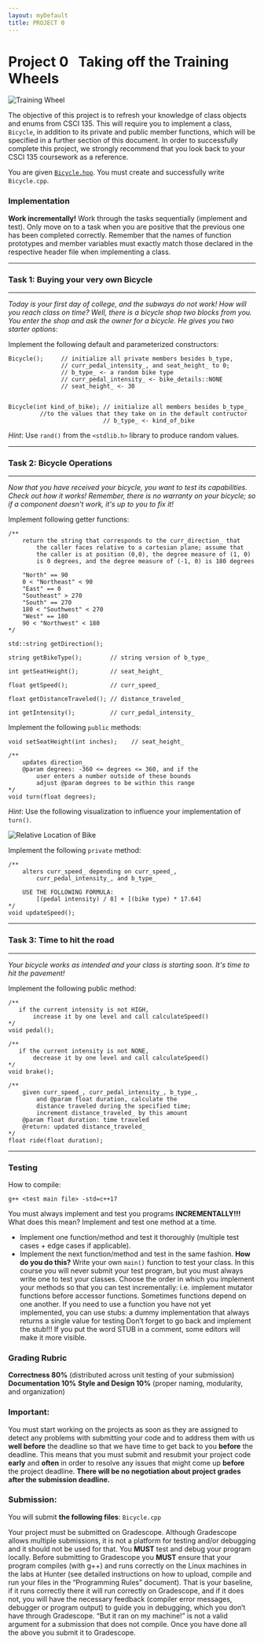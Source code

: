 ```yaml
---  
layout: myDefault  
title: PROJECT 0  
---  
```


# Project 0 &nbsp; Taking off the Training Wheels  
![Training Wheel](./training_wheels.jpeg)  
  
The objective of this project is to refresh your knowledge of class objects and enums from CSCI 135. This will require you to implement a class, `Bicycle`, in addition to its private and public member functions, which will be specified in a further section of this document. In order to successfully complete this project, we strongly recommend that you look back to your CSCI 135 coursework as a reference.  

You are given [`Bicycle.hpp`](./Bicycle.hpp).  You must create and successfully write `Bicycle.cpp`.  

### Implementation
**Work incrementally!** Work through the tasks sequentially (implement and test). Only move on to a task when you are positive that the previous one has been completed correctly. Remember that the names of function prototypes and member variables must exactly match those declared in the respective header file when implementing a class. 

---
### **Task 1: Buying your very own Bicycle**
---
*Today is your first day of college, and the subways do not work! How will you reach class on time? Well, there is a bicycle shop two blocks from you. You enter the shop and ask the owner for a bicycle. He gives you two starter options:*

Implement the following default and parameterized constructors:

```
Bicycle();     // initialize all private members besides b_type,                      
               // curr_pedal_intensity_, and seat_height_ to 0;
               // b_type_ <- a random bike type
               // curr_pedal_intensity_ <- bike_details::NONE
               // seat_height_ <- 30


Bicycle(int kind_of_bike); // initialize all members besides b_type_ 
         //to the values that they take on in the default contructor
                           // b_type_ <- kind_of_bike
```

*Hint*: Use `rand()` from the `<stdlib.h>` library to produce random values.

---
### **Task 2: Bicycle Operations**
---
*Now that you have received your bicycle, you want to test its capabilities. Check out how it works! Remember, there is no warranty on your bicycle; so if a component doesn't work, it's up to you to fix it!*

Implement following getter functions:

```
/**
    return the string that corresponds to the curr_direction_ that 
        the caller faces relative to a cartesian plane; assume that 
        the caller is at position (0,0), the degree measure of (1, 0) 
        is 0 degrees, and the degree measure of (-1, 0) is 180 degrees 
    
    "North" == 90
    0 < "Northeast" < 90 
    "East" == 0
    "Southeast" > 270
    "South" == 270
    180 < "Southwest" < 270
    "West" == 180
    90 < "Northwest" < 180
*/ 

std::string getDirection();

string getBikeType();        // string version of b_type_

int getSeatHeight();         // seat_height_

float getSpeed();            // curr_speed_

float getDistanceTraveled(); // distance_traveled_

int getIntensity();          // curr_pedal_intensity_
```

Implement the following `public` methods:

```
void setSeatHeight(int inches);    // seat_height_

/** 
    updates direction_
    @param degrees: -360 <= degrees <= 360, and if the 
        user enters a number outside of these bounds 
        adjust @param degrees to be within this range
*/
void turn(float degrees);
```

*Hint*: Use the following visualization to influence your implementation of `turn()`.

![Relative Location of Bike](./bike.gif) 


Implement the following `private` method:

```
/**
    alters curr_speed_ depending on curr_speed_, 
        curr_pedal_intensity_, and b_type_
        
    USE THE FOLLOWING FORMULA: 
        [(pedal intensity) / 8] + [(bike type) * 17.64]
*/
void updateSpeed();
```


---
### **Task 3: Time to hit the road**
---

*Your bicycle works as intended and your class is starting soon. It's time to hit the pavement!*

Implement the following public method:
```
/**
   if the current intensity is not HIGH,
       increase it by one level and call calculateSpeed()
*/
void pedal();

/**
   if the current intensity is not NONE,
       decrease it by one level and call calculateSpeed()
*/
void brake();

/**
    given curr_speed_, curr_pedal_intensity_, b_type_, 
        and @param float duration, calculate the 
        distance traveled during the specified time;
        increment distance_traveled_ by this amount
    @param float duration: time traveled
    @return: updated distance_traveled_
*/
float ride(float duration);
```



---

### Testing
How to compile:
```
g++ <test main file> -std=c++17
```
You must always implement and test you programs **INCREMENTALLY!!!**
What does this mean? Implement and test one method at a time.
* Implement one function/method and test it thoroughly (multiple test cases + edge cases if applicable).
* Implement the next function/method and test in the same fashion.
    **How do you do this?** Write your own `main()` function to test your class. In this course you will never submit your test program, but you must always write one to test your classes. Choose the order in which you implement your methods so that you can test incrementally: i.e. implement mutator functions before accessor functions. Sometimes functions depend on one another. If you need to use a function you have not yet implemented, you can use stubs: a dummy implementation that always returns a single value for testing Don’t forget to go back and implement the stub!!! If you put the word STUB in a comment, some editors will make it more visible.

### Grading Rubric
**Correctness 80%** (distributed across unit testing of your submission)
**Documentation 10%**
**Style and Design 10%** (proper naming, modularity, and organization)

### Important:
You must start working on the projects as soon as they are assigned to detect any problems with submitting your code and to address them with us **well before** the deadline so that we have time to get back to you **before** the deadline. This means that you must submit and resubmit your project code **early** and **often** in order to resolve any issues that might come up **before** the project deadline.
**There will be no negotiation about project grades after the submission deadline.**
  
### Submission:
You will submit **the following files**:
`Bicycle.cpp`

Your project must be submitted on Gradescope. Although Gradescope allows multiple submissions, it is not a platform for testing and/or debugging and it should not be used for that. You **MUST** test and debug your program locally. Before submitting to Gradescope you **MUST** ensure that your program compiles (with g++) and runs correctly on the Linux machines in the labs at Hunter (see detailed instructions on how to upload, compile and run your files in the “Programming Rules” document). That is your baseline, if it runs correctly there it will run correctly on Gradescope, and if it does not, you will have the necessary feedback (compiler error messages, debugger or program output) to guide you in debugging, which you don’t have through Gradescope. “But it ran on my machine!” is not a valid argument for a submission that does not compile. Once you have done all the above you submit it to Gradescope.






